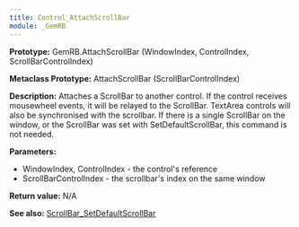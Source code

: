 ```yaml
---
title: Control_AttachScrollBar
module: _GemRB
---
```


**Prototype:** GemRB.AttachScrollBar (WindowIndex, ControlIndex, ScrollBarControlIndex)

**Metaclass Prototype:** AttachScrollBar (ScrollBarControlIndex)

**Description:** Attaches a ScrollBar to another control. If the control 
receives mousewheel events, it will be relayed to the ScrollBar. TextArea 
controls will also be synchronised with the scrollbar. If there is a 
single ScrollBar on the window, or the ScrollBar was set with 
SetDefaultScrollBar, this command is not needed.

**Parameters:**
  * WindowIndex, ControlIndex - the control's reference
  * ScrollBarControlIndex - the scrollbar's index on the same window

**Return value:** N/A

**See also:** [ScrollBar_SetDefaultScrollBar](ScrollBar_SetDefaultScrollBar.md)
